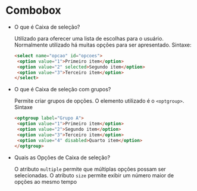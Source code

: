 # Combobox

- O que é Caixa de seleção?
    
    Utilizado para oferecer uma lista de escolhas para o usuário. Normalmente utilizado há muitas opções para ser apresentado. Sintaxe:
    
    ```html
    <select name="opcao" id="opcoes">
     <option value="1">Primeiro item</option>
     <option value="2" selected>Segundo item</option>
     <option value="3">Terceiro item</option>
    </select>
    ```
    
- O que é Caixa de seleção com grupos?
    
    Permite criar grupos de opções. O elemento utilizado é o `<optgroup>`. Sintaxe
    
    ```html
    <optgroup label="Grupo A">
     <option value="1">Primeiro item</option>
     <option value="2">Segundo item</option>
     <option value="3">Terceiro item</option>
     <option value="4" disabled>Quarto item</option>
    </optgroup>
    ```
    
- Quais as Opções de Caixa de seleção?
    
    O atributo `multiple` permite que múltiplas opções possam ser selecionadas. O atributo `size` permite exibir um número maior de opções ao mesmo tempo